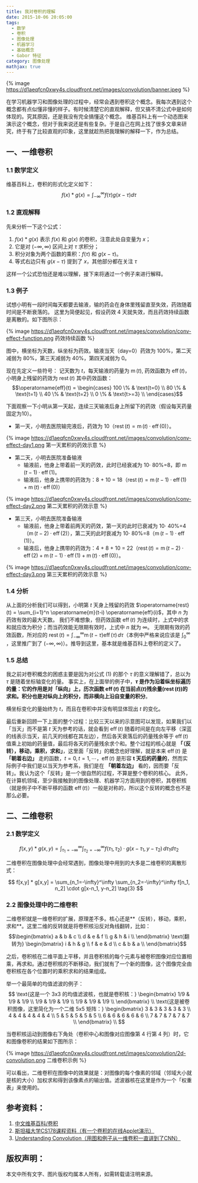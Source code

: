 ```yaml
---
title: 我对卷积的理解
date: 2015-10-06 20:05:00
tags:
  - 数学
  - 卷积
  - 图像处理
  - 机器学习
  - 基础概念
  - Gabor 特征
category: 图像处理
mathjax: true
---
```

{% image https://d1aeqfcn0xwy4s.cloudfront.net/images/convolution/banner.jpeg %}

在学习机器学习和图像处理的过程中，经常会遇到卷积这个概念。我每次遇到这个概念都有点似懂非懂的样子。有时候清楚它的直观解释，但又搞不清公式中是如何体现的。究其原因，还是我没有完全搞懂这个概念。 维基百科上有一个动态图来演示这个概念，但对于我来说还是有些复杂。于是自己在网上找了很多文章来研究，终于有了比较直观的印象，这里就趁热把我理解的解释一下，作为总结。

## 一、一维卷积

### 1.1 数学定义

维基百科上，卷积的形式化定义如下：
$$ f(x)*g(x) = \int_{-\infty}^{\infty} f(\tau)g(x-\tau) d\tau \tag{1} $$

### 1.2 直观解释

先来分析一下这个公式：

1. $f(x)*g(x)$ 表示 $f(x)$ 和 $g(x)$ 的卷积，注意此处自变量为 $x$；
2. 它是对 $(-\infty, \infty)$ 区间上对 $\tau$ 求积分；
3. 积分对象为两个函数的乘积：$f(\tau)$ 和 $g(x-\tau)$。
4. 等式右边只有 $g(x-\tau)$ 提到了 $x$，其他部分都在关注 $\tau$

这样一个公式恐怕还是难以理解，接下来将通过一个例子来进行解释。

<!-- more -->
### 1.3 例子

试想小明有一段时间每天都要去输液，输的药会在身体里残留直至失效，药效随着时间是不断衰落的。 这里为简便起见，假设药效 4 天就失效，而且药效持续函数是离散的。如下图所示：

{% image https://d1aeqfcn0xwy4s.cloudfront.net/images/convolution/conv-effect-function.png 药效持续函数 %}

图中，横坐标为天数，纵坐标为药效。输液当天（day=0）药效为 100%，第二天减弱为 80%，第三天减弱为 40%，第四天减弱为 0。

现在先定义一些符号：
记天数为 $t$，每天输液的药量为 $\operatorname{m}(t)$, 药效函数为 $\operatorname{eff}(t)$，小明身上残留的药效为 $\operatorname{rest}(t)$
其中药效函数：
$$\operatorname{eff}(t) = 
\begin{cases} 100 \% & \text{t=0}  \\
80 \% & \text{t=1}  \\
40 \% & \text{t=2}  \\
0  \% & \text{t>=3}  \\
\end{cases}$$

下面观察一下小明从第一天起，连续三天输液后身上所留下的药效（假设每天药量固定为10）。
- 第一天，小明去医院输完液后，药效为 10（$\operatorname{rest}(t) = \operatorname{m}(t)\cdot \operatorname{eff}(0)$）。

{% image https://d1aeqfcn0xwy4s.cloudfront.net/images/convolution/conv-effect-day1.png 第一天累积的药效示意 %}

- 第二天，小明去医院准备输液
    - 输液前，他身上带着前一天的药效，此时已经衰减为 10$\cdot$ 80%=8，即 $\operatorname{m}(t-1)\cdot \operatorname{eff}(1)$。
    - 输液后，他身上携带的药效为：8 + 10 = 18（$\operatorname{rest}(t) = \operatorname{m}(t-1)\cdot \operatorname{eff}(1) + \operatorname{m}(t)\cdot \operatorname{eff}(0)$）

{% image https://d1aeqfcn0xwy4s.cloudfront.net/images/convolution/conv-effect-day2.png 第二天累积的药效示意 %}

- 第三天，小明去医院准备输液
    - 输液前，他身上带着前两天的药效，第一天的此时已衰减为 10$\cdot$ 40%=4（$\operatorname{m}(t-2)\cdot \operatorname{eff}(2)$），第二天的此时衰减为 10$\cdot$ 80%=8（$\operatorname{m}(t-1)\cdot \operatorname{eff}(1)$）。
    - 输液后，他身上携带的药效为：4 + 8 + 10 = 22（$\operatorname{rest}(t) = \operatorname{m}(t-2)\cdot \operatorname{eff}(2) + \operatorname{m}(t-1)\cdot \operatorname{eff}(1) + \operatorname{m}(t)\cdot \operatorname{eff}(0)$）。

{% image https://d1aeqfcn0xwy4s.cloudfront.net/images/convolution/conv-effect-day3.png 第三天累积的药效示意 %}

### 1.4 分析

从上面的分析我们可以得到，小明第 $t$ 天身上残留的药效 $\operatorname{rest}(t) = \sum_{i=1}^n \operatorname{m}(t-i) \operatorname{eff}(i)$，其中 $n$ 为药效有效的最大天数。 我们不难想象，但药效函数 $\operatorname{eff}(t)$ 为连续时，上式中的求和就应改为积分；而当药效能无限期有效时，上式中 $n$ 就为 $\infty$。 无限期有效的药效函数，所对应的 $\operatorname{rest}(t) = \int_{-\infty}^\infty \operatorname{m}(t-\tau) \operatorname{eff}(\tau) \,d\tau$（本例中严格来说应该是 $\int_0^\infty$ ，这里推广到了 $(-\infty, \infty)$）。推导到这里，基本就是维基百科上卷积的定义了。

### 1.5 总结

我之前对卷积概念的困惑主要是因为对公式 (1) 的那个 $\tau$ 的意义理解错了，总以为 $\tau$ 是随着坐标轴变化的量。 事实上，在上面举的例子中，**$\tau$ 是作为沿着纵坐标遍历的量：它的作用是对「纵向」上，历次函数 $\operatorname{eff}(t)$ 在当前点($t$)残余量($\operatorname{rest}(t)$)的求和。积分也是对纵向上的积分，而非横向上沿自变量的积分**。

横坐标变化的量始终为 $t$，而且在卷积中并没有明显体现出 $t$ 的变化。

最后重新回顾一下上面的整个过程：比较三天以来的示意图可以发现，如果我们以「当天」而不是第 $t$ 天为参考的话，就会看到 $\operatorname{eff}(t)$ 随着时间是在向左平移（深蓝的线表示当天，前几天的线都在其左边），然后各天衰落后的药量残余等于 $\operatorname{eff}(t)$ 值乘上初始的药量值，最后将各天的药量残余求个和。整个过程的核心就是 **「（反转），移动，乘积，求和」**，这里面「反转」的概念也好理解，就是本来 $\operatorname{eff}(t)$ 是 **「朝着右边」** 走的函数，$t=0,t=1,\cdots$，$\operatorname{eff}(t)$ 是形容 **t 天后的药量的**，然而实际例子中我们是以当天为参考系，我们是在 **「朝着左边」** 看的，因而要「反转」。我认为这个「反转」是一个很自然的过程，不算是整个卷积的核心。 此外，在计算机领域，至少我接触到的图像处理、机器学习方面用到的卷积，其卷积核（就是例子中不断平移的函数 $\operatorname{eff}(t)$）一般是对称的，所以这个反转的概念也不是那么必要。

## 二、二维卷积

### 2.1 数学定义

$$ f(x, y)* g(x, y) = \int_{\tau_1=-\infty}^\infty \int_{\tau_2=-\infty}^{\infty} f(\tau_1, \tau_2) \cdot g(x-\tau_1, y-\tau_2)\,d\tau_1 d\tau_2 \tag{2} $$

二维卷积在图像处理中会经常遇到，图像处理中用到的大多是二维卷积的离散形式：

$$ f[x,y] * g[x,y] = \sum_{n_1=-\infty}^\infty \sum_{n_2=-\infty}^\infty f[n_1, n_2] \cdot g[x-n_1, y-n_2] \tag{3} $$

### 2.2 图像处理中的二维卷积

二维卷积就是一维卷积的扩展，原理差不多。核心还是**（反转），移动，乘积，求和**。这里二维的反转就是将卷积核沿反对角线翻转，比如：
$$\begin{bmatrix} 
    a & b & c \\
    d & e & f \\
    g & h & i \\
    \end{bmatrix}
\text{翻转为} \begin{bmatrix}
    i & h & g \\
    f & e & d \\
    c & b & a \\
    \end{bmatrix}$$

之后，卷积核在二维平面上平移，并且卷积核的每个元素与被卷积图像对应位置相乘，再求和。通过卷积核的不断移动，我们就有了一个新的图像，这个图像完全由卷积核在各个位置时的乘积求和的结果组成。

举一个最简单的均值滤波的例子：
$$ \text{这是一个 3x3 的均值滤波核，也就是卷积核：}
\begin{bmatrix}
    1/9 & 1/9 & 1/9 \\
    1/9 & 1/9 & 1/9 \\
    1/9 & 1/9 & 1/9 \\
\end{bmatrix} \\
\text{这是被卷积图像，这里简化为一个二维 5x5 矩阵：}
\begin{bmatrix}
    3 & 3 & 3 & 3 & 3 \\
    4 & 4 & 4 & 4 & 4 \\
    5 & 5 & 5 & 5 & 5 \\
    6 & 6 & 6 & 6 & 6 \\
    7 & 7 & 7 & 7 & 7 \\
\end{bmatrix} \\
$$

当卷积核运动到图像右下角处（卷积中心和图像对应图像第 4 行第 4 列）时，它和图像卷积的结果如下图所示：

{% image https://d1aeqfcn0xwy4s.cloudfront.net/images/convolution/2d-convolution.png 二维卷积示例 %}

可以看出，二维卷积在图像中的效果就是：对图像的每个像素的邻域（邻域大小就是核的大小）加权求和得到该像素点的输出值。滤波器核在这里是作为一个「权重表」来使用的。

参考资料：
---
1. [中文维基百科/卷积](https://zh.wikipedia.org/wiki/%E5%8D%B7%E7%A7%AF)
2. [斯坦福大学CS178课程资料（有一个卷积的在线Applet演示）](https://graphics.stanford.edu/courses/cs178/applets/convolution.html)
3. [Understanding Convolution（用图和例子从一维卷积一直讲到了CNN）](http://colah.github.io/posts/2014-07-Understanding-Convolutions)

版权声明：
---
本文中所有文字、图片版权均属本人所有，如需转载请注明来源。
